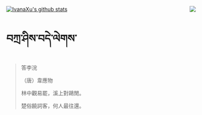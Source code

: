 [![IvanaXu's github stats](https://github-readme-stats.vercel.app/api?username=IvanaXu&show_icons=true&theme=vue-dark)](https://github.com/anuraghazra/github-readme-stats)
<img align="right" src="https://github-readme-stats.vercel.app/api/top-langs/?username=IvanaXu&langs_count=3&theme=graywhite" />
# བཀྲ་ཤིས་བདེ་ལེགས་
> 答李浣
> 
> （唐）韋應物
> 
> 林中觀易罷，溪上對鷗閒。
> 
> 楚俗饒詞客，何人最往還。
>